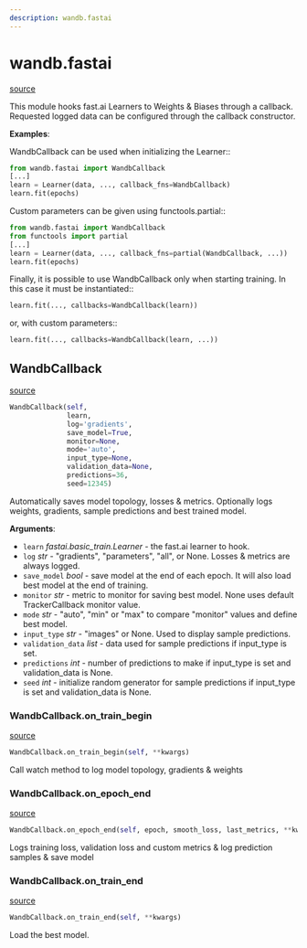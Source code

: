 ```yaml
---
description: wandb.fastai
---
```


# wandb.fastai
[source](https://github.com/wandb/client/blob/master/wandb/fastai/__init__.py#L0)

This module hooks fast.ai Learners to Weights & Biases through a callback.
Requested logged data can be configured through the callback constructor.

**Examples**:

 WandbCallback can be used when initializing the Learner::
 
```python
from wandb.fastai import WandbCallback
[...]
learn = Learner(data, ..., callback_fns=WandbCallback)
learn.fit(epochs)
```
 
 Custom parameters can be given using functools.partial::
 
```python
from wandb.fastai import WandbCallback
from functools import partial
[...]
learn = Learner(data, ..., callback_fns=partial(WandbCallback, ...))
learn.fit(epochs)
```
 
 Finally, it is possible to use WandbCallback only when starting training. In this case it must be instantiated::
 
```python
learn.fit(..., callbacks=WandbCallback(learn))
```
 
 or, with custom parameters::
 
```python
learn.fit(..., callbacks=WandbCallback(learn, ...))
```
 

## WandbCallback
[source](https://github.com/wandb/client/blob/master/wandb/fastai/__init__.py#L51)
```python
WandbCallback(self,
              learn,
              log='gradients',
              save_model=True,
              monitor=None,
              mode='auto',
              input_type=None,
              validation_data=None,
              predictions=36,
              seed=12345)
```

Automatically saves model topology, losses & metrics. Optionally logs weights, gradients, sample predictions and best trained model.

**Arguments**:

- `learn` _fastai.basic_train.Learner_ - the fast.ai learner to hook.
- `log` _str_ - "gradients", "parameters", "all", or None. Losses & metrics are always logged.
- `save_model` _bool_ - save model at the end of each epoch. It will also load best model at the end of training.
- `monitor` _str_ - metric to monitor for saving best model. None uses default TrackerCallback monitor value.
- `mode` _str_ - "auto", "min" or "max" to compare "monitor" values and define best model.
- `input_type` _str_ - "images" or None. Used to display sample predictions.
- `validation_data` _list_ - data used for sample predictions if input_type is set.
- `predictions` _int_ - number of predictions to make if input_type is set and validation_data is None.
- `seed` _int_ - initialize random generator for sample predictions if input_type is set and validation_data is None.
 

### WandbCallback.on_train_begin
[source](https://github.com/wandb/client/blob/master/wandb/fastai/__init__.py#L107)
```python
WandbCallback.on_train_begin(self, **kwargs)
```
Call watch method to log model topology, gradients & weights

### WandbCallback.on_epoch_end
[source](https://github.com/wandb/client/blob/master/wandb/fastai/__init__.py#L116)
```python
WandbCallback.on_epoch_end(self, epoch, smooth_loss, last_metrics, **kwargs)
```
Logs training loss, validation loss and custom metrics & log prediction samples & save model

### WandbCallback.on_train_end
[source](https://github.com/wandb/client/blob/master/wandb/fastai/__init__.py#L198)
```python
WandbCallback.on_train_end(self, **kwargs)
```
Load the best model.

